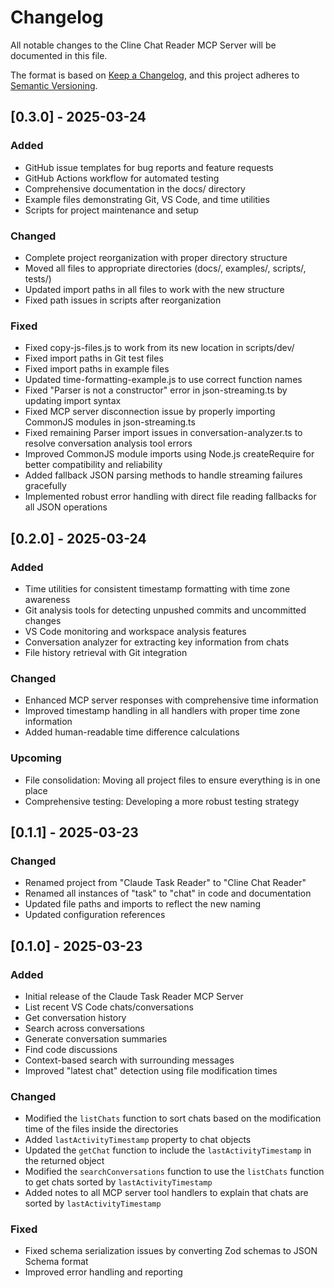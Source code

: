 # Changelog

All notable changes to the Cline Chat Reader MCP Server will be documented in this file.

The format is based on [Keep a Changelog](https://keepachangelog.com/en/1.0.0/),
and this project adheres to [Semantic Versioning](https://semver.org/spec/v2.0.0.html).

## [0.3.0] - 2025-03-24

### Added
- GitHub issue templates for bug reports and feature requests
- GitHub Actions workflow for automated testing
- Comprehensive documentation in the docs/ directory
- Example files demonstrating Git, VS Code, and time utilities
- Scripts for project maintenance and setup

### Changed
- Complete project reorganization with proper directory structure
- Moved all files to appropriate directories (docs/, examples/, scripts/, tests/)
- Updated import paths in all files to work with the new structure
- Fixed path issues in scripts after reorganization

### Fixed
- Fixed copy-js-files.js to work from its new location in scripts/dev/
- Fixed import paths in Git test files
- Fixed import paths in example files
- Updated time-formatting-example.js to use correct function names
- Fixed "Parser is not a constructor" error in json-streaming.ts by updating import syntax
- Fixed MCP server disconnection issue by properly importing CommonJS modules in json-streaming.ts
- Fixed remaining Parser import issues in conversation-analyzer.ts to resolve conversation analysis tool errors
- Improved CommonJS module imports using Node.js createRequire for better compatibility and reliability
- Added fallback JSON parsing methods to handle streaming failures gracefully
- Implemented robust error handling with direct file reading fallbacks for all JSON operations

## [0.2.0] - 2025-03-24

### Added
- Time utilities for consistent timestamp formatting with time zone awareness
- Git analysis tools for detecting unpushed commits and uncommitted changes
- VS Code monitoring and workspace analysis features
- Conversation analyzer for extracting key information from chats
- File history retrieval with Git integration

### Changed
- Enhanced MCP server responses with comprehensive time information
- Improved timestamp handling in all handlers with proper time zone information
- Added human-readable time difference calculations

### Upcoming
- File consolidation: Moving all project files to ensure everything is in one place
- Comprehensive testing: Developing a more robust testing strategy

## [0.1.1] - 2025-03-23

### Changed
- Renamed project from "Claude Task Reader" to "Cline Chat Reader"
- Renamed all instances of "task" to "chat" in code and documentation
- Updated file paths and imports to reflect the new naming
- Updated configuration references

## [0.1.0] - 2025-03-23

### Added
- Initial release of the Claude Task Reader MCP Server
- List recent VS Code chats/conversations
- Get conversation history
- Search across conversations
- Generate conversation summaries
- Find code discussions
- Context-based search with surrounding messages
- Improved "latest chat" detection using file modification times

### Changed
- Modified the `listChats` function to sort chats based on the modification time of the files inside the directories
- Added `lastActivityTimestamp` property to chat objects
- Updated the `getChat` function to include the `lastActivityTimestamp` in the returned object
- Modified the `searchConversations` function to use the `listChats` function to get chats sorted by `lastActivityTimestamp`
- Added notes to all MCP server tool handlers to explain that chats are sorted by `lastActivityTimestamp`

### Fixed
- Fixed schema serialization issues by converting Zod schemas to JSON Schema format
- Improved error handling and reporting
